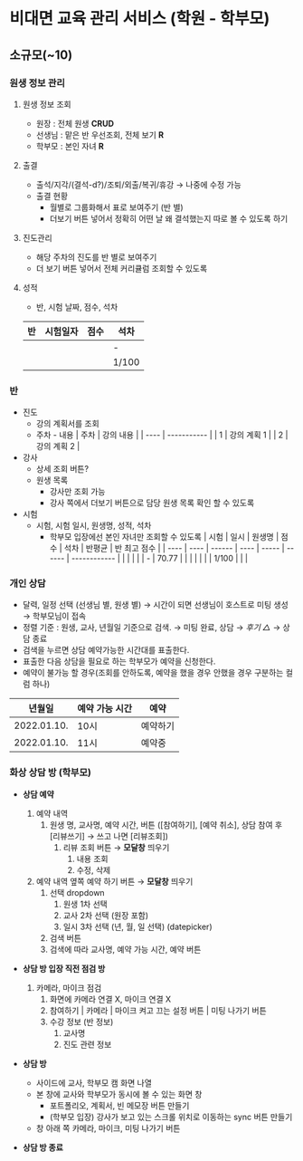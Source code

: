 # 비대면 교육 관리 서비스 (학원 - 학부모)

## 소규모(~10)

### 원생 정보 관리

1. 원생 정보 조회
   - 원장 : 전체 원생 **CRUD**
   - 선생님 : 맡은 반 우선조회, 전체 보기 **R**
   - 학부모 : 본인 자녀 **R**
2. 출결

   - 출석/지각/(결석-d?)/조퇴/외출/복귀/휴강 → 나중에 수정 가능
   - 출결 현황
     - 월별로 그룹화해서 표로 보여주기 (반 별)
     - 더보기 버튼 넣어서 정확히 어떤 날 왜 결석했는지 따로 볼 수 있도록 하기

3. 진도관리
   - 해당 주차의 진도를 반 별로 보여주기
   - 더 보기 버튼 넣어서 전체 커리큘럼 조회할 수 있도록
4. 성적

   - 반, 시험 날짜, 점수, 석차

   | 반  | 시험일자 | 점수 | 석차  |
   | --- | -------- | ---- | ----- |
   |     |          |      | -     |
   |     |          |      | 1/100 |

### 반

- 진도
  - 강의 계획서를 조회
  - 주차 - 내용
    | 주차 | 강의 내용 |
    | ---- | ----------- |
    | 1 | 강의 계획 1 |
    | 2 | 강의 계획 2 |
- 강사
  - 상세 조회 버튼?
  - 원생 목록
    - 강사만 조회 가능
    - 강사 쪽에서 더보기 버튼으로 담당 원생 목록 확인 할 수 있도록
- 시험
  - 시험, 시험 일시, 원생명, 성적, 석차
    - 학부모 입장에선 본인 자녀만 조회할 수 있도록
      | 시험 | 일시 | 원생명 | 점수 | 석차 | 반평균 | 반 최고 점수 |
      | ---- | ---- | ------ | ---- | ----- | ------ | ------------ |
      | | | | | - | 70.77 | |
      | | | | | 1/100 | | |

### 개인 상담

- 달력, 일정 선택 (선생님 별, 원생 별) → 시간이 되면 선생님이 호스트로 미팅 생성 → 학부모님이 접속
- 정렬 기준 : 원생, 교사, 년월일 기준으로 검색.
  → 미팅 완료, 상담 → _후기 △_ → 상담 종료
- 검색을 누르면 상담 예약가능한 시간대를 표출한다.
- 표출한 다음 상담을 필요로 하는 학부모가 예약을 신청한다.
- 예약이 불가능 할 경우(조회를 안하도록, 예약을 했을 경우 안했을 경우 구분하는 컬럼 하나)

| 년월일      | 예약 가능 시간 | 예약     |
| ----------- | -------------- | -------- |
| 2022.01.10. | 10시           | 예약하기 |
| 2022.01.10. | 11시           | 예약중   |

### 화상 상담 방 (학부모)

- **상담 예약**

  1. 예약 내역
     1. 원생 명, 교사명, 예약 시간, 버튼 ([참여하기], [예약 취소], 상담 참여 후 [리뷰쓰기] → 쓰고 나면 [리뷰조회])
        1. 리뷰 조회 버튼 → **모달창** 띄우기
           1. 내용 조회
           2. 수정, 삭제
  2. 예약 내역 옆쪽 예약 하기 버튼 → **모달창** 띄우기
     1. 선택 dropdown
        1. 원생 1차 선택
        2. 교사 2차 선택 (원장 포함)
        3. 일시 3차 선택 (년, 월, 일 선택) (datepicker)
     2. 검색 버튼
     3. 검색에 따라 교사명, 예약 가능 시간, 예약 버튼

- **상담 방 입장 직전 점검 방**
  1. 카메라, 마이크 점검
     1. 화면에 카메라 연결 X, 마이크 연결 X
     2. 참여하기 | 카메라 | 마이크 켜고 끄는 설정 버튼 | 미팅 나가기 버튼
     3. 수강 정보 (반 정보)
        1. 교사명
        2. 진도 관련 정보
- **상담 방**
  - 사이드에 교사, 학부모 캠 화면 나열
  - 본 창에 교사와 학부모가 동시에 볼 수 있는 화면 창
    - 포트폴리오, 계획서, 빈 메모장 버튼 만들기
    - (학부모 입장) 강사가 보고 있는 스크롤 위치로 이동하는 sync 버튼 만들기
  - 창 아래 쪽 카메라, 마이크, 미팅 나가기 버튼
- **상담 방 종료**
